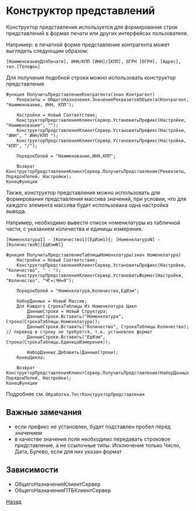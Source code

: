 # Конструктор представлений

Конструктор представления используется для формирования строк представлений в формах печати или других интерфейсах пользователя.

Например: в печатной форме представление контрагента может выглядеть следующим образом:

```1C (BSL)
[НаименованиеДляПечати], ИНН/КПП [ИНН]/[КПП], ОГРН [ОГРН], [Адрес], тел.[Телефон]
```

Для получения подобной строки можно использовать конструктор представления

```1C (BSL)
Функция ПолучитьПредставлениеКонтрагента(знач Контрагент)
    Реквизиты = ОбщегоНазначения.ЗначенияРеквизитовОбъекта(Контрагент, "Наименование, ИНН, КПП");

    Настройки = Новый Соответствие;
    КонструкторПредставленияКлиентСервер.УстановитьПрефикс(Настройки, "Наименование", "");
    КонструкторПредставленияКлиентСервер.УстановитьПрефикс(Настройки, "ИНН", " ИНН/КПП ");
    КонструкторПредставленияКлиентСервер.УстановитьПрефикс(Настройки, "КПП", "/");

    ПорядокПолей = "Наименование,ИНН,КПП";

    Возврат КонструкторПредставленияКлиентСервер.ПолучитьПредставление(Реквизиты, ПорядокПолей, Настройки);
КонецФункции
```

Также, конструктор представления можно использовать для формирования представления массива значений, при условии, что для каждого элемента массива будет использована одна настройка вывода.

Например, необходимо вывести список номенклатуры из табличной части, с указанием количества и единицы измерения.

```1C (BSL)
[Номенклатура1] - [Количество1][ЕдИзм1]{; [НоменклатураN] - [КоличествоN][ЕдИзмN]}
```

```1C (BSL)
Функция ПолучитьПредставлениеТаблицыНоменклатуры(знач Номенклатура)
    Настройки = Новый Соответствие;
    КонструкторПредставленияКлиентСервер.УстановитьПрефикс(Настройки, "Количество", " - ");
    КонструкторПредставленияКлиентСервер.УстановитьФормат(Настройки, "Количество", "ЧГ=;ЧН=0");

    ПорядокПолей = "Номенклатура,Количество,ЕдИзм";

    НаборДанных = Новый Массив;
    Для Каждого СтрокаТаблицы Из Номенклатура Цикл
        ДанныеСтроки = Новый Структура;
        ДанныеСтроки.Вставить("Номенклатура", Строка(СтрокаТаблицы.Номенклатура));
        ДанныеСтроки.Вставить("Количество", СтрокаТаблицы.Количество); // перевод в строку не требуется, т.к. установлен формат
        ДанныеСтроки.Вставить("ЕдИзм", Строка(СтрокаТаблицы.ЕдиницаИзмерения));
        
        НаборДанных.Добавить(ДанныеСтроки);
    КонецЦикла;

    Возврат КонструкторПредставленияКлиентСервер.ПолучитьПредставление(НаборДанных, ПорядокПолей, Настройки);
КонецФункции
```

Подробнее см. `Обработка.ТестКонструкторПредставления`

## Важные замечания

+ если префикс не установлен, будет подставлен пробел перед значением
+ в качестве значения поля необходимо передавать строковое представление, а не ссылочные типы. Исключение только Число, Дата, Булево, если для них указан формат

## Зависимости

+ ОбщегоНазначенияКлиентСервер
+ ОбщегоНазначенияПТБКлиентСервер

[Назад](../БазоваяФункциональность.MD)